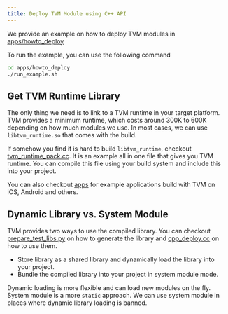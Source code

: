 ```yaml
---
title: Deploy TVM Module using C++ API
---
```


We provide an example on how to deploy TVM modules in
[apps/howto_deploy](https://github.com/apache/tvm/tree/main/apps/howto_deploy)

To run the example, you can use the following command

``` bash
cd apps/howto_deploy
./run_example.sh
```

## Get TVM Runtime Library

The only thing we need is to link to a TVM runtime in your target
platform. TVM provides a minimum runtime, which costs around 300K to
600K depending on how much modules we use. In most cases, we can use
`libtvm_runtime.so` that comes with the build.

If somehow you find it is hard to build `libtvm_runtime`, checkout
[tvm_runtime_pack.cc](https://github.com/apache/tvm/tree/main/apps/howto_deploy/tvm_runtime_pack.cc).
It is an example all in one file that gives you TVM runtime. You can
compile this file using your build system and include this into your
project.

You can also checkout
[apps](https://github.com/apache/tvm/tree/main/apps/) for example
applications build with TVM on iOS, Android and others.

## Dynamic Library vs. System Module

TVM provides two ways to use the compiled library. You can checkout
[prepare_test_libs.py](https://github.com/apache/tvm/tree/main/apps/howto_deploy/prepare_test_libs.py)
on how to generate the library and
[cpp_deploy.cc](https://github.com/apache/tvm/tree/main/apps/howto_deploy/cpp_deploy.cc)
on how to use them.

-   Store library as a shared library and dynamically load the library
    into your project.
-   Bundle the compiled library into your project in system module mode.

Dynamic loading is more flexible and can load new modules on the fly.
System module is a more `static` approach. We can use system module in
places where dynamic library loading is banned.
